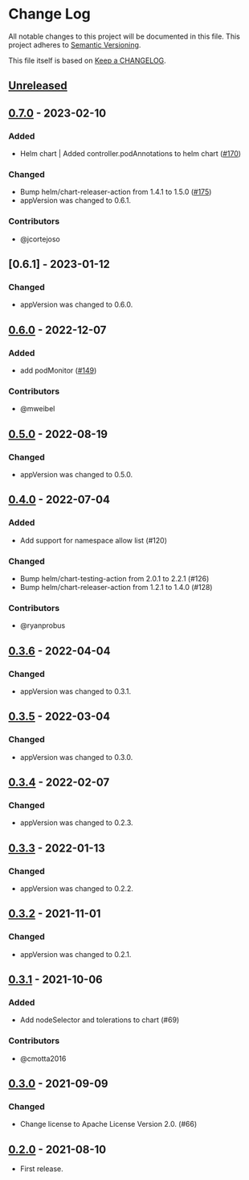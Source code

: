 # Change Log

All notable changes to this project will be documented in this file.
This project adheres to [Semantic Versioning](http://semver.org/).

This file itself is based on [Keep a CHANGELOG](https://keepachangelog.com/en/0.3.0/).

## [Unreleased]

## [0.7.0] - 2023-02-10

### Added

- Helm chart | Added controller.podAnnotations to helm chart ([#170](https://github.com/topolvm/pvc-autoresizer/pull/170))

### Changed

- Bump helm/chart-releaser-action from 1.4.1 to 1.5.0 ([#175](https://github.com/topolvm/pvc-autoresizer/pull/175))
- appVersion was changed to 0.6.1.

### Contributors

- @jcortejoso

## [0.6.1] - 2023-01-12

### Changed

- appVersion was changed to 0.6.0.

## [0.6.0] - 2022-12-07

### Added

- add podMonitor ([#149](https://github.com/topolvm/pvc-autoresizer/pull/149))

### Contributors

- @mweibel

## [0.5.0] - 2022-08-19

### Changed
- appVersion was changed to 0.5.0.

## [0.4.0] - 2022-07-04

### Added

- Add support for namespace allow list (#120)

### Changed

- Bump helm/chart-testing-action from 2.0.1 to 2.2.1 (#126)
- Bump helm/chart-releaser-action from 1.2.1 to 1.4.0 (#128)

### Contributors

- @ryanprobus

## [0.3.6] - 2022-04-04

### Changed
- appVersion was changed to 0.3.1.

## [0.3.5] - 2022-03-04

### Changed
- appVersion was changed to 0.3.0.

## [0.3.4] - 2022-02-07

### Changed
- appVersion was changed to 0.2.3.

## [0.3.3] - 2022-01-13

### Changed
- appVersion was changed to 0.2.2.

## [0.3.2] - 2021-11-01

### Changed
- appVersion was changed to 0.2.1.

## [0.3.1] - 2021-10-06

### Added
- Add nodeSelector and tolerations to chart (#69)

### Contributors
- @cmotta2016

## [0.3.0] - 2021-09-09

### Changed
- Change license to Apache License Version 2.0. (#66)

## [0.2.0] - 2021-08-10
- First release.

[Unreleased]: https://github.com/topolvm/pvc-autoresizer/compare/pvc-autoresizer-chart-v0.7.0...HEAD
[0.7.0]: https://github.com/topolvm/pvc-autoresizer/compare/pvc-autoresizer-chart-v0.6.1...pvc-autoresizer-chart-v0.7.0
[0.6.0]: https://github.com/topolvm/pvc-autoresizer/compare/pvc-autoresizer-chart-v0.6.0...pvc-autoresizer-chart-v0.6.1
[0.6.0]: https://github.com/topolvm/pvc-autoresizer/compare/pvc-autoresizer-chart-v0.5.0...pvc-autoresizer-chart-v0.6.0
[0.5.0]: https://github.com/topolvm/pvc-autoresizer/compare/pvc-autoresizer-chart-v0.4.0...pvc-autoresizer-chart-v0.5.0
[0.4.0]: https://github.com/topolvm/pvc-autoresizer/compare/pvc-autoresizer-chart-v0.3.6...pvc-autoresizer-chart-v0.4.0
[0.3.6]: https://github.com/topolvm/pvc-autoresizer/compare/pvc-autoresizer-chart-v0.3.5...pvc-autoresizer-chart-v0.3.6
[0.3.5]: https://github.com/topolvm/pvc-autoresizer/compare/pvc-autoresizer-chart-v0.3.4...pvc-autoresizer-chart-v0.3.5
[0.3.4]: https://github.com/topolvm/pvc-autoresizer/compare/pvc-autoresizer-chart-v0.3.3...pvc-autoresizer-chart-v0.3.4
[0.3.3]: https://github.com/topolvm/pvc-autoresizer/compare/pvc-autoresizer-chart-v0.3.2...pvc-autoresizer-chart-v0.3.3
[0.3.2]: https://github.com/topolvm/pvc-autoresizer/compare/pvc-autoresizer-chart-v0.3.1...pvc-autoresizer-chart-v0.3.2
[0.3.1]: https://github.com/topolvm/pvc-autoresizer/compare/pvc-autoresizer-chart-v0.3.0...pvc-autoresizer-chart-v0.3.1
[0.3.0]: https://github.com/topolvm/pvc-autoresizer/compare/pvc-autoresizer-chart-v0.2.0...pvc-autoresizer-chart-v0.3.0
[0.2.0]: https://github.com/topolvm/pvc-autoresizer/compare/ee8a31ac32b1ad40f0bace32317aa1eee4a8225c...pvc-autoresizer-chart-v0.2.0
